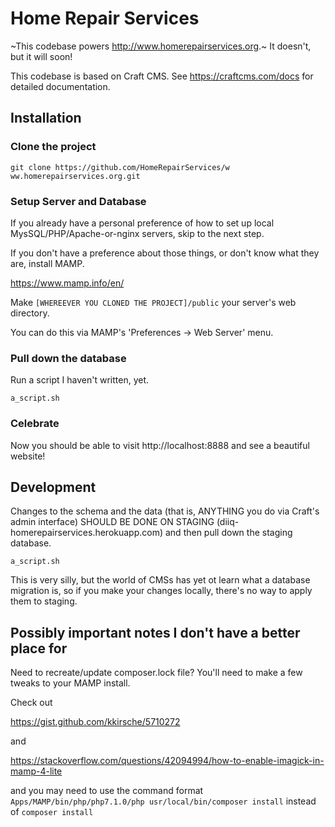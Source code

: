 # Home Repair Services

~This codebase powers http://www.homerepairservices.org.~ It doesn't, but it will soon!


This codebase is based on Craft CMS. See https://craftcms.com/docs for detailed documentation.

## Installation


### Clone the project

 ```
 git clone https://github.com/HomeRepairServices/w ww.homerepairservices.org.git
 ```

### Setup Server and Database

If you already have a personal preference of how to set up local MysSQL/PHP/Apache-or-nginx servers, skip to the next step.

 If you don't have a preference about those things, or don't know what they are, install MAMP.

 https://www.mamp.info/en/

Make `[WHEREEVER YOU CLONED THE PROJECT]/public` your server's web directory.

 You can do this via MAMP's 'Preferences -> Web Server' menu.

### Pull down the database

 Run a script I haven't written, yet.

 ```
 a_script.sh
 ```

### Celebrate

Now you should be able to visit http://localhost:8888 and see a beautiful website!


## Development

Changes to the schema and the data (that is, ANYTHING you do via Craft's admin interface) SHOULD BE DONE ON STAGING (diiq-homerepairservices.herokuapp.com) and then pull down the staging database.

```
a_script.sh
```

This is very silly, but the world of CMSs has yet ot learn what a database migration is, so if you make your changes locally, there's no way to apply them to staging.


## Possibly important notes I don't have a better place for

Need to recreate/update composer.lock file? You'll need to make a few tweaks to your MAMP install.

Check out

https://gist.github.com/kkirsche/5710272

and

https://stackoverflow.com/questions/42094994/how-to-enable-imagick-in-mamp-4-lite


and you may need to use the command format `Apps/MAMP/bin/php/php7.1.0/php usr/local/bin/composer install` instead of `composer install`